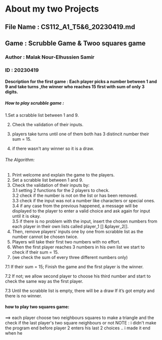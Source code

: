 # About my two Projects
## File Name : CS112_A1_T5&6_20230419.md
## Game : Scrubble Game & Twoo squares game
### Author : Malak Nour-Elhussien Samir
### ID : 20230419
#### Description for the first game : Each player picks a number between 1 and 9 and take turns ,the winner who reaches 15 first with sum of only 3 digits.
##### How to play scrubble game : 
1.Set a scrabble list between 1 and 9.

2. Check the validation of their inputs.
 
3. players take turns until one of them both has 3 distincit number their sum = 15.

4. if there wasn't any winner so it is a draw.

###### The Algorithm:
1. Print welcome and explain the game to the players.                                                                                                                                                                                                    
2. Set a scrabble list between 1 and 9.                                                                                                                                                                                                  
3. Check the validation of their inputs by:                                                                                                                                                                                                                     
3.1 setting 2 functions for the 2 players to check.                                                                                                                                                                    
3.2 check if the number is not on the list or has been removed.                                                                                                                                                                                                                      
3.3 check if the input was not a number like characters or special ones.                                                                                                                                                                                                                                                                                              
3.4 if any case from the previous happened, a message will be displayed to the player to enter a valid choice and ask again for input until it is okay.                                                                                                                                                                                                
3.5 if there is no problem with the input, insert the chosen numbers from each player in their own lists called player_1 [] &player_2[].                                                                                                                                                                                                            
4. Then, remove players’ inputs one by one from scrabble list as the number cannot be chosen twice.                                                                                                                                                                      
5. Players will take their first two numbers with no effort.                                                                                                                                                              
6. When the first player reaches 3 numbers in his own list we start to check if their sum = 15.                                                                                                                                                               
7. (we check the sum of every three different numbers only)

7.1 If their sum = 15; Finish the game and the first player is the winner.

7.2 If not; we allow second player to choose his third number and start to check the same way as the first player.       

7.3 Until the scrabble list is empty, there will be a draw If it’s got empty and there is no winner.
   
#### how to play two squares game:
==> each player choose two neighbours squares to make a triangle and the check if the last player's two square neighbours or not 
NOTE : i didn't make the program end before player 2 enters his last 2 choices .. i made it end when he 
